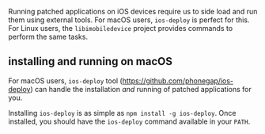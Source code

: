 Running patched applications on iOS devices require us to side load and run them using external tools. For macOS users, `ios-deploy` is perfect for this. For Linux users, the `libimobiledevice` project provides commands to perform the same tasks.

## installing and running on macOS
For macOS users, `ios-deploy` tool (https://github.com/phonegap/ios-deploy) can handle the installation _and_ running of patched applications for you.

Installing `ios-deploy` is as simple as `npm install -g ios-deploy`. Once installed, you should have the `ios-deploy` command available in your `PATH`.